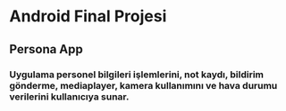 # Android Final Projesi 
## Persona App 
### Uygulama personel bilgileri işlemlerini, not kaydı, bildirim gönderme, mediaplayer, kamera kullanımını ve hava durumu verilerini kullanıcıya sunar.  


